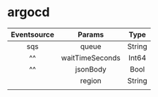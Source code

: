 # argocd

| Eventsource | Params          | Type   |
|:-----------:|:---------------:|:------:|
| sqs         | queue           | String |
|^^           | waitTimeSeconds | Int64  |
|^^           | jsonBody        | Bool   |
|             | region          | String |
|             |                 |        |

